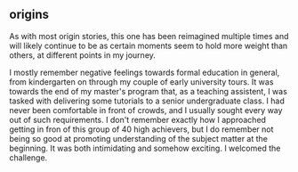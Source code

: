 ## origins

As with most origin stories, this one has been reimagined multiple times and will likely continue to be as certain moments seem to hold more weight than others, at different points in my journey.

I mostly remember negative feelings towards formal education in general, from kindergarten on through my couple of early university tours. It was towards the end of my master's program that, as a teaching assistent, I was tasked with delivering some tutorials to a senior undergraduate class. I had never been comfortable in front of crowds, and I usually sought every way out of such requirements. I don't remember exactly how I approached getting in fron of this group of 40 high achievers, but I do remember not being so good at promoting understanding of the subject matter at the beginning. It was both intimidating and somehow exciting. I welcomed the challenge.
